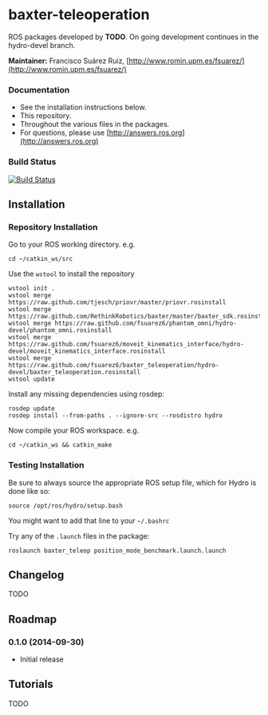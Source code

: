 baxter-teleoperation 
=============

ROS packages developed by **TODO**. On going development continues in the hydro-devel branch.

**Maintainer:** Francisco Suárez Ruiz, [http://www.romin.upm.es/fsuarez/](http://www.romin.upm.es/fsuarez/)

### Documentation

  * See the installation instructions below.
  * This repository.
  * Throughout the various files in the packages.
  * For questions, please use [http://answers.ros.org](http://answers.ros.org)

### Build Status

[![Build Status](https://travis-ci.org/fsuarez6/baxter_teleoperation.svg?branch=hydro-devel)](https://travis-ci.org/fsuarez6/baxter_teleoperation)


## Installation

### Repository Installation

Go to your ROS working directory. e.g.
```
cd ~/catkin_ws/src
``` 
Use the `wstool` to install the repository
```
wstool init .
wstool merge https://raw.github.com/tjesch/priovr/master/priovr.rosinstall
wstool merge https://raw.github.com/RethinkRobotics/baxter/master/baxter_sdk.rosinstall
wstool merge https://raw.github.com/fsuarez6/phantom_omni/hydro-devel/phantom_omni.rosinstall
wstool merge https://raw.github.com/fsuarez6/moveit_kinematics_interface/hydro-devel/moveit_kinematics_interface.rosinstall
wstool merge https://raw.github.com/fsuarez6/baxter_teleoperation/hydro-devel/baxter_teleoperation.rosinstall
wstool update
``` 
Install any missing dependencies using rosdep:
```
rosdep update
rosdep install --from-paths . --ignore-src --rosdistro hydro
``` 
Now compile your ROS workspace. e.g.
```
cd ~/catkin_ws && catkin_make
``` 

### Testing Installation

Be sure to always source the appropriate ROS setup file, which for Hydro is done like so:
```
source /opt/ros/hydro/setup.bash
``` 
You might want to add that line to your `~/.bashrc`

Try any of the `.launch` files in the package:
```
roslaunch baxter_teleop position_mode_benchmark.launch.launch
``` 

## Changelog
TODO

## Roadmap

### 0.1.0 (2014-09-30)
* Initial release

## Tutorials
TODO

